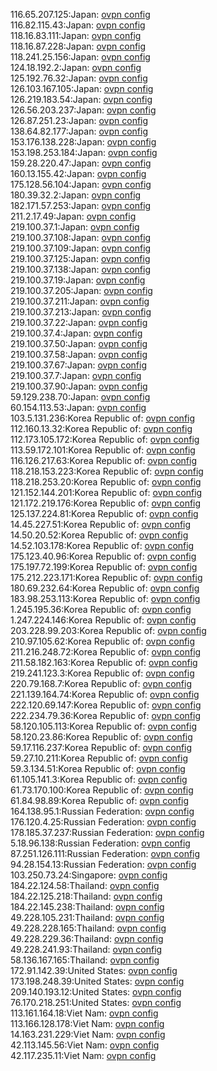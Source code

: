 116.65.207.125:Japan: [ovpn config](vpn/116_65_207_125.ovpn)  
116.82.115.43:Japan: [ovpn config](vpn/116_82_115_43.ovpn)  
118.16.83.111:Japan: [ovpn config](vpn/118_16_83_111.ovpn)  
118.16.87.228:Japan: [ovpn config](vpn/118_16_87_228.ovpn)  
118.241.25.156:Japan: [ovpn config](vpn/118_241_25_156.ovpn)  
124.18.192.2:Japan: [ovpn config](vpn/124_18_192_2.ovpn)  
125.192.76.32:Japan: [ovpn config](vpn/125_192_76_32.ovpn)  
126.103.167.105:Japan: [ovpn config](vpn/126_103_167_105.ovpn)  
126.219.183.54:Japan: [ovpn config](vpn/126_219_183_54.ovpn)  
126.56.203.237:Japan: [ovpn config](vpn/126_56_203_237.ovpn)  
126.87.251.23:Japan: [ovpn config](vpn/126_87_251_23.ovpn)  
138.64.82.177:Japan: [ovpn config](vpn/138_64_82_177.ovpn)  
153.176.138.228:Japan: [ovpn config](vpn/153_176_138_228.ovpn)  
153.198.253.184:Japan: [ovpn config](vpn/153_198_253_184.ovpn)  
159.28.220.47:Japan: [ovpn config](vpn/159_28_220_47.ovpn)  
160.13.155.42:Japan: [ovpn config](vpn/160_13_155_42.ovpn)  
175.128.56.104:Japan: [ovpn config](vpn/175_128_56_104.ovpn)  
180.39.32.2:Japan: [ovpn config](vpn/180_39_32_2.ovpn)  
182.171.57.253:Japan: [ovpn config](vpn/182_171_57_253.ovpn)  
211.2.17.49:Japan: [ovpn config](vpn/211_2_17_49.ovpn)  
219.100.37.1:Japan: [ovpn config](vpn/219_100_37_1.ovpn)  
219.100.37.108:Japan: [ovpn config](vpn/219_100_37_108.ovpn)  
219.100.37.109:Japan: [ovpn config](vpn/219_100_37_109.ovpn)  
219.100.37.125:Japan: [ovpn config](vpn/219_100_37_125.ovpn)  
219.100.37.138:Japan: [ovpn config](vpn/219_100_37_138.ovpn)  
219.100.37.19:Japan: [ovpn config](vpn/219_100_37_19.ovpn)  
219.100.37.205:Japan: [ovpn config](vpn/219_100_37_205.ovpn)  
219.100.37.211:Japan: [ovpn config](vpn/219_100_37_211.ovpn)  
219.100.37.213:Japan: [ovpn config](vpn/219_100_37_213.ovpn)  
219.100.37.22:Japan: [ovpn config](vpn/219_100_37_22.ovpn)  
219.100.37.4:Japan: [ovpn config](vpn/219_100_37_4.ovpn)  
219.100.37.50:Japan: [ovpn config](vpn/219_100_37_50.ovpn)  
219.100.37.58:Japan: [ovpn config](vpn/219_100_37_58.ovpn)  
219.100.37.67:Japan: [ovpn config](vpn/219_100_37_67.ovpn)  
219.100.37.7:Japan: [ovpn config](vpn/219_100_37_7.ovpn)  
219.100.37.90:Japan: [ovpn config](vpn/219_100_37_90.ovpn)  
59.129.238.70:Japan: [ovpn config](vpn/59_129_238_70.ovpn)  
60.154.113.53:Japan: [ovpn config](vpn/60_154_113_53.ovpn)  
103.5.131.236:Korea Republic of: [ovpn config](vpn/103_5_131_236.ovpn)  
112.160.13.32:Korea Republic of: [ovpn config](vpn/112_160_13_32.ovpn)  
112.173.105.172:Korea Republic of: [ovpn config](vpn/112_173_105_172.ovpn)  
113.59.172.101:Korea Republic of: [ovpn config](vpn/113_59_172_101.ovpn)  
116.126.217.63:Korea Republic of: [ovpn config](vpn/116_126_217_63.ovpn)  
118.218.153.223:Korea Republic of: [ovpn config](vpn/118_218_153_223.ovpn)  
118.218.253.20:Korea Republic of: [ovpn config](vpn/118_218_253_20.ovpn)  
121.152.144.201:Korea Republic of: [ovpn config](vpn/121_152_144_201.ovpn)  
121.172.219.176:Korea Republic of: [ovpn config](vpn/121_172_219_176.ovpn)  
125.137.224.81:Korea Republic of: [ovpn config](vpn/125_137_224_81.ovpn)  
14.45.227.51:Korea Republic of: [ovpn config](vpn/14_45_227_51.ovpn)  
14.50.20.52:Korea Republic of: [ovpn config](vpn/14_50_20_52.ovpn)  
14.52.103.178:Korea Republic of: [ovpn config](vpn/14_52_103_178.ovpn)  
175.123.40.96:Korea Republic of: [ovpn config](vpn/175_123_40_96.ovpn)  
175.197.72.199:Korea Republic of: [ovpn config](vpn/175_197_72_199.ovpn)  
175.212.223.171:Korea Republic of: [ovpn config](vpn/175_212_223_171.ovpn)  
180.69.232.64:Korea Republic of: [ovpn config](vpn/180_69_232_64.ovpn)  
183.98.253.113:Korea Republic of: [ovpn config](vpn/183_98_253_113.ovpn)  
1.245.195.36:Korea Republic of: [ovpn config](vpn/1_245_195_36.ovpn)  
1.247.224.146:Korea Republic of: [ovpn config](vpn/1_247_224_146.ovpn)  
203.228.99.203:Korea Republic of: [ovpn config](vpn/203_228_99_203.ovpn)  
210.97.105.62:Korea Republic of: [ovpn config](vpn/210_97_105_62.ovpn)  
211.216.248.72:Korea Republic of: [ovpn config](vpn/211_216_248_72.ovpn)  
211.58.182.163:Korea Republic of: [ovpn config](vpn/211_58_182_163.ovpn)  
219.241.123.3:Korea Republic of: [ovpn config](vpn/219_241_123_3.ovpn)  
220.79.168.7:Korea Republic of: [ovpn config](vpn/220_79_168_7.ovpn)  
221.139.164.74:Korea Republic of: [ovpn config](vpn/221_139_164_74.ovpn)  
222.120.69.147:Korea Republic of: [ovpn config](vpn/222_120_69_147.ovpn)  
222.234.79.36:Korea Republic of: [ovpn config](vpn/222_234_79_36.ovpn)  
58.120.105.113:Korea Republic of: [ovpn config](vpn/58_120_105_113.ovpn)  
58.120.23.86:Korea Republic of: [ovpn config](vpn/58_120_23_86.ovpn)  
59.17.116.237:Korea Republic of: [ovpn config](vpn/59_17_116_237.ovpn)  
59.27.10.211:Korea Republic of: [ovpn config](vpn/59_27_10_211.ovpn)  
59.3.134.51:Korea Republic of: [ovpn config](vpn/59_3_134_51.ovpn)  
61.105.141.3:Korea Republic of: [ovpn config](vpn/61_105_141_3.ovpn)  
61.73.170.100:Korea Republic of: [ovpn config](vpn/61_73_170_100.ovpn)  
61.84.98.89:Korea Republic of: [ovpn config](vpn/61_84_98_89.ovpn)  
164.138.95.1:Russian Federation: [ovpn config](vpn/164_138_95_1.ovpn)  
176.120.4.25:Russian Federation: [ovpn config](vpn/176_120_4_25.ovpn)  
178.185.37.237:Russian Federation: [ovpn config](vpn/178_185_37_237.ovpn)  
5.18.96.138:Russian Federation: [ovpn config](vpn/5_18_96_138.ovpn)  
87.251.126.111:Russian Federation: [ovpn config](vpn/87_251_126_111.ovpn)  
94.28.154.13:Russian Federation: [ovpn config](vpn/94_28_154_13.ovpn)  
103.250.73.24:Singapore: [ovpn config](vpn/103_250_73_24.ovpn)  
184.22.124.58:Thailand: [ovpn config](vpn/184_22_124_58.ovpn)  
184.22.125.218:Thailand: [ovpn config](vpn/184_22_125_218.ovpn)  
184.22.145.238:Thailand: [ovpn config](vpn/184_22_145_238.ovpn)  
49.228.105.231:Thailand: [ovpn config](vpn/49_228_105_231.ovpn)  
49.228.228.165:Thailand: [ovpn config](vpn/49_228_228_165.ovpn)  
49.228.229.36:Thailand: [ovpn config](vpn/49_228_229_36.ovpn)  
49.228.241.93:Thailand: [ovpn config](vpn/49_228_241_93.ovpn)  
58.136.167.165:Thailand: [ovpn config](vpn/58_136_167_165.ovpn)  
172.91.142.39:United States: [ovpn config](vpn/172_91_142_39.ovpn)  
173.198.248.39:United States: [ovpn config](vpn/173_198_248_39.ovpn)  
209.140.193.12:United States: [ovpn config](vpn/209_140_193_12.ovpn)  
76.170.218.251:United States: [ovpn config](vpn/76_170_218_251.ovpn)  
113.161.164.18:Viet Nam: [ovpn config](vpn/113_161_164_18.ovpn)  
113.166.128.178:Viet Nam: [ovpn config](vpn/113_166_128_178.ovpn)  
14.163.231.229:Viet Nam: [ovpn config](vpn/14_163_231_229.ovpn)  
42.113.145.56:Viet Nam: [ovpn config](vpn/42_113_145_56.ovpn)  
42.117.235.11:Viet Nam: [ovpn config](vpn/42_117_235_11.ovpn)  

